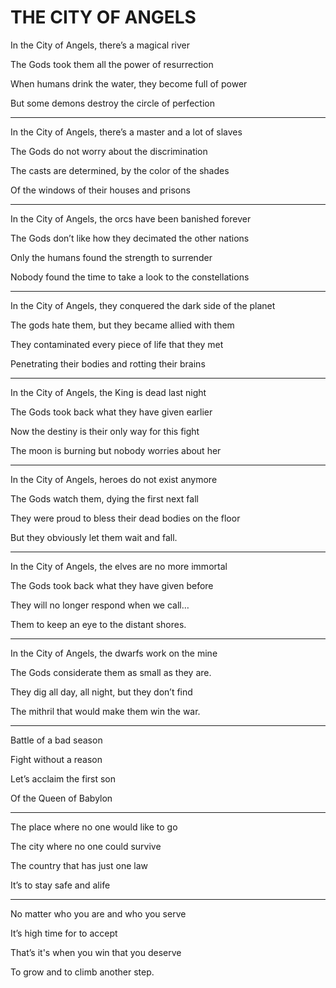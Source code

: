 # THE CITY OF ANGELS

In the City of Angels, there’s a magical river

The Gods took them all the power of resurrection

When humans drink the water, they become full of power

But some demons destroy the circle of perfection

---

In the City of Angels, there’s a master and a lot of slaves

The Gods do not worry about the discrimination

The casts are determined, by the color of the shades

Of the windows of their houses and prisons

---

In the City of Angels, the orcs have been banished forever

The Gods don’t like how they decimated the other nations

Only the humans found the strength to surrender

Nobody found the time to take a look to the constellations

---

In the City of Angels, they conquered the dark side of the planet

The gods hate them, but they became allied with them

They contaminated every piece of life that they met

Penetrating their bodies and rotting their brains

---

In the City of Angels, the King is dead last night

The Gods took back what they have given earlier

Now the destiny is their only way for this fight

The moon is burning but nobody worries about her

---

In the City of Angels, heroes do not exist anymore

The Gods watch them, dying the first next fall

They were proud to bless their dead bodies on the floor

But they obviously let them wait and fall.

---

In the City of Angels, the elves are no more immortal

The Gods took back what they have given before

They will no longer respond when we call…

Them to keep an eye to the distant shores.

---

In the City of Angels, the dwarfs work on the mine

The Gods considerate them as small as they are.

They dig all day, all night, but they don’t find

The mithril that would make them win the war.

---

Battle of a bad season

Fight without a reason

Let’s acclaim the first son

Of the Queen of Babylon

---

The place where no one would like to go

The city where no one could survive

The country that has just one law

It’s to stay safe and alife

---

No matter who you are and who you serve

It’s high time for to accept

That’s it's when you win that you deserve

To grow and to climb another step.

